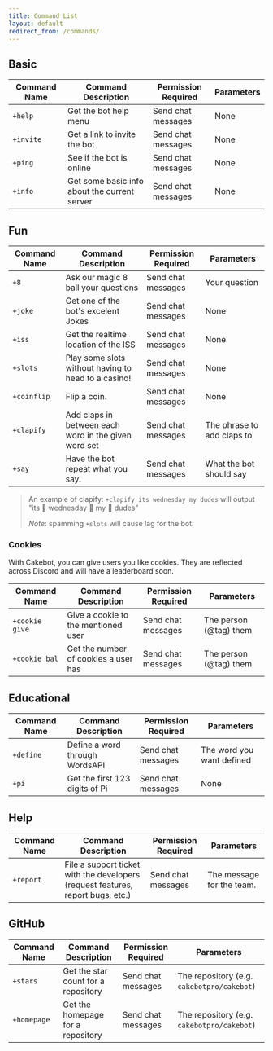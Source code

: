 ```yaml
---
title: Command List
layout: default
redirect_from: /commands/
---
```


## Basic

| **Command Name** | **Command Description**                      | **Permission Required** | **Parameters** |
| ---------------- | -------------------------------------------- | ----------------------- | -------------- |
| `+help`          | Get the bot help menu                        | Send chat messages      | None           |
| `+invite`        | Get a link to invite the bot                 | Send chat messages      | None           |
| `+ping`          | See if the bot is online                     | Send chat messages      | None           |
| `+info`          | Get some basic info about the current server | Send chat messages      | None           |

## Fun

| **Command Name** | **Command Description**                              | **Permission Required** | **Parameters**             |
| ---------------- | ---------------------------------------------------- | ----------------------- | -------------------------- |
| `+8`             | Ask our magic 8 ball your questions                  | Send chat messages      | Your question              |
| `+joke`          | Get one of the bot's excelent Jokes                  | Send chat messages      | None                       |
| `+iss`           | Get the realtime location of the ISS                 | Send chat messages      | None                       |
| `+slots`         | Play some slots without having to head to a casino!  | Send chat messages      | None                       |
| `+coinflip`      | Flip a coin.                                         | Send chat messages      | None                       |
| `+clapify`       | Add claps in between each word in the given word set | Send chat messages      | The phrase to add claps to |
| `+say`           | Have the bot repeat what you say.                    | Send chat messages      | What the bot should say    |

> An example of clapify:
> `+clapify its wednesday my dudes`
> will output "its :clap: wednesday :clap: my :clap: dudes"
>
> _Note_: spamming `+slots` will cause lag for the bot.

### Cookies

With Cakebot, you can give users you like cookies. They are reflected across Discord and will have a leaderboard soon.

| **Command Name** | **Command Description**              | **Permission Required** | **Parameters**         |
| ---------------- | ------------------------------------ | ----------------------- | ---------------------- |
| `+cookie give`   | Give a cookie to the mentioned user  | Send chat messages      | The person (@tag) them |
| `+cookie bal`    | Get the number of cookies a user has | Send chat messages      | The person (@tag) them |

## Educational

| **Command Name** | **Command Description**        | **Permission Required** | **Parameters**            |
| ---------------- | ------------------------------ | ----------------------- | ------------------------- |
| `+define`        | Define a word through WordsAPI | Send chat messages      | The word you want defined |
| `+pi`            | Get the first 123 digits of Pi | Send chat messages      | None                      |

## Help

| **Command Name** | **Command Description**                                                         | **Permission Required** | **Parameters**            |
| ---------------- | ------------------------------------------------------------------------------- | ----------------------- | ------------------------- |
| `+report`        | File a support ticket with the developers (request features, report bugs, etc.) | Send chat messages      | The message for the team. |

## GitHub

| **Command Name** | **Command Description**             | **Permission Required** | **Parameters**                             |
| ---------------- | ----------------------------------- | ----------------------- | ------------------------------------------ |
| `+stars`         | Get the star count for a repository | Send chat messages      | The repository (e.g. `cakebotpro/cakebot`) |
| `+homepage`      | Get the homepage for a repository   | Send chat messages      | The repository (e.g. `cakebotpro/cakebot`) |

